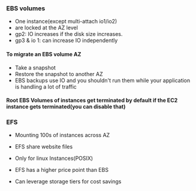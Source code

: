 ### EBS volumes

* One instance(except multi-attach io1/io2)
* are locked at the AZ level
* gp2: IO increases if the disk size increases.
* gp3 & io 1: can increase IO independently

#### To migrate an EBS volume AZ

* Take a snapshot
* Restore the snapshot to another AZ
* EBS backups use IO and you shouldn't run them while your application is handling a lot of traffic 

#### Root EBS Volumes of instances get terminated by default if the EC2 instance gets terminated(you can disable that)

### EFS

* Mounting 100s of instances across AZ
* EFS share website files 
* Only for linux Instances(POSIX)

* EFS has a higher price point than EBS
* Can leverage storage tiers for cost savings
